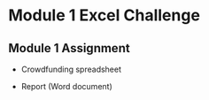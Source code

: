 # Module 1 Excel Challenge
## Module 1 Assignment

* Crowdfunding spreadsheet

* Report (Word document)

